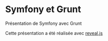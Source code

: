 # Symfony et Grunt

Présentation de Symfony avec Grunt

Cette présentation a été réalisée avec [reveal.js](http://revealjs.com/)
